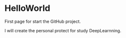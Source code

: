# HelloWorld
First page for start the GitHub project.

I will create the personal protect for study DeepLearnning.
